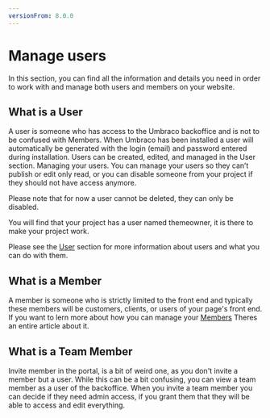 ```yaml
---
versionFrom: 8.0.0
---
```


# Manage users

In this section, you can find all the information and details you need in order to work with and manage both users and members on your website.

## What is a User

A user is someone who has access to the Umbraco backoffice and is not to be confused with Members. When Umbraco has been installed a user will automatically be generated with the login (email) and password entered during installation. Users can be created, edited, and managed in the User section.
Managing your users.
You can manage your users so they can’t publish or edit only read, or you can disable someone from your project if they should not have access anymore.

Please note that for now a user cannot be deleted, they can only be disabled.

You will find that your project has a user named themeowner, it is there to make your project work.

Please see the [User](../Manage-users/Users/index.md) section for more information about users and what you can do with them.

## What is a Member

A member is someone who is strictly limited to the front end and typically these members will be customers, clients, or users of your page's front end.
If you want to lern more about how you can manage your [Members](../Manage-users/Members/index.md) Theres an entire article about it.

## What is a Team Member

Invite member in the portal, is a bit of weird one, as you don't invite a member but a user.
While this can be a bit confusing, you can view a team member as a user of the backoffice.
When you invite a team member you can decide if they need admin access, if you grant them that they will be able to access and edit everything.
